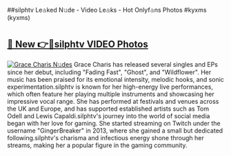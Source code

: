 ##silphtv Le𝚊ked N𝚞de - Video Le𝚊ks - Hot Onlyf𝚊ns Photos #kyxms (kyxms)

# <h2><a href="https://mediaupload.pro?title=silphtv&ref=9FEB">🔗 New 👉🔴silphtv VIDEO Photos</a></h2>

[![Grace Charis N𝚞des](https://i.imgur.com/rIISA9y.gif)](https://mediaupload.pro?title=silphtv&ref=9FEB)
Grace Charis has released several singles and EPs since her debut, including "Fading Fast", "Ghost", and "Wildflower". Her music has been praised for its emotional intensity, melodic hooks, and sonic experimentation.silphtv is known for her high-energy live performances, which often feature her playing multiple instruments and showcasing her impressive vocal range. She has performed at festivals and venues across the UK and Europe, and has supported established artists such as Tom Odell and Lewis Capaldi.silphtv's journey into the world of social media began with her love for gaming. She started streaming on Twitch under the username "GingerBreaker" in 2013, where she gained a small but dedicated following.silphtv's charisma and infectious energy shone through her streams, making her a popular figure in the gaming community.